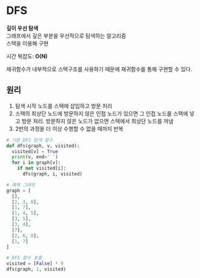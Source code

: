 # DFS
**깊이 우선 탐색**  
그래프에서 깊은 부분을 우선적으로 탐색하는 알고리즘  
스택을 이용해 구현  

시간 복잡도: **O(N)**

재귀함수가 내부적으로 스택구조를 사용하기 때문에 재귀함수를 통해 구현할 수 있다.

## 원리
1. 탐색 시작 노드를 스택에 삽입하고 방문 처리
2. 스택의 최상단 노드에 방문하지 않은 인접 노드가 있으면 그 인접 노드를 스택에 넣고 방문 처리. 방문하지 않은 노드가 없으면 스택에서 최상단 노드를 꺼냄
3. 2번의 과정을 더 이상 수행할 수 없을 때까지 반복

```python
# 기본 DFS 탐색 함수
def dfs(graph, v, visited):
  visited[v] = True
  print(v, end=' ')
  for i in graph[v]:
    if not visited[i]:
      dfs(graph, i, visited)

# 예제 그래프
graph = [
  [],
  [2, 3, 8],
  [1, 7],
  [1, 4, 5],
  [3, 5],
  [3, 4],
  [7],
  [2, 6, 8],
  [1, 7]
]

# DFS 함수 호출
visited = [False] * 9
dfs(graph, 1, visited)
```